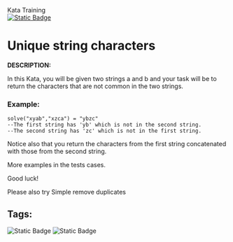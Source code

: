 Kata Training <br>
[![Static Badge](https://img.shields.io/badge/7kyu%20-%20black?style=flat&logo=codewars&labelColor=B1361E&color=black)](Javascript/7kyu)

# Unique string characters

**DESCRIPTION:**

In this Kata, you will be given two strings a and b and your task will be to return the characters that are not common in the two strings.

### Example:
```
solve("xyab","xzca") = "ybzc" 
--The first string has 'yb' which is not in the second string. 
--The second string has 'zc' which is not in the first string. 
```

Notice also that you return the characters from the first string concatenated with those from the second string.

More examples in the tests cases.

Good luck!

Please also try Simple remove duplicates

## Tags:

![Static Badge](https://img.shields.io/badge/strings%20-%20blue?style=plastic) ![Static Badge](https://img.shields.io/badge/fundamentals%20-%20purple?style=plastic)

